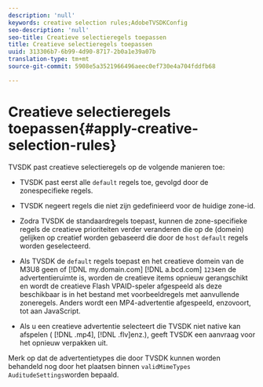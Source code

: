 ```yaml
---
description: 'null'
keywords: creative selection rules;AdobeTVSDKConfig
seo-description: 'null'
seo-title: Creatieve selectieregels toepassen
title: Creatieve selectieregels toepassen
uuid: 313306b7-6b99-4d90-8717-2b0a1e39a07b
translation-type: tm+mt
source-git-commit: 5908e5a3521966496aeec0ef730e4a704fddfb68

---
```



# Creatieve selectieregels toepassen{#apply-creative-selection-rules}

TVSDK past creatieve selectieregels op de volgende manieren toe:

* TVSDK past eerst alle `default` regels toe, gevolgd door de zonespecifieke regels.
* TVSDK negeert regels die niet zijn gedefinieerd voor de huidige zone-id.
* Zodra TVSDK de standaardregels toepast, kunnen de zone-specifieke regels de creatieve prioriteiten verder veranderen die op de (domein) gelijken op creatief worden gebaseerd die door de `host` `default` regels worden geselecteerd.

* Als TVSDK de `default` regels toepast en het creatieve domein van de M3U8 geen of [!DNL my.domain.com] [!DNL a.bcd.com] `1234`en de advertentieruimte is, worden de creatieve items opnieuw gerangschikt en wordt de creatieve Flash VPAID-speler afgespeeld als deze beschikbaar is in het bestand met voorbeeldregels met aanvullende zoneregels. Anders wordt een MP4-advertentie afgespeeld, enzovoort, tot aan JavaScript.

* Als u een creatieve advertentie selecteert die TVSDK niet native kan afspelen ( [!DNL .mp4], [!DNL .flv]enz.), geeft TVSDK een aanvraag voor het opnieuw verpakken uit.

Merk op dat de advertentietypes die door TVSDK kunnen worden behandeld nog door het plaatsen binnen `validMimeTypes` `AuditudeSettings`worden bepaald.
